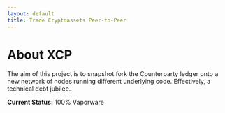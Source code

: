 ```yaml
---
layout: default
title: Trade Cryptoassets Peer-to-Peer
---
```


# About XCP

The aim of this project is to snapshot fork the Counterparty ledger onto a new network of nodes running different underlying code. Effectively, a technical debt jubilee.

**Current Status:** 100% Vaporware